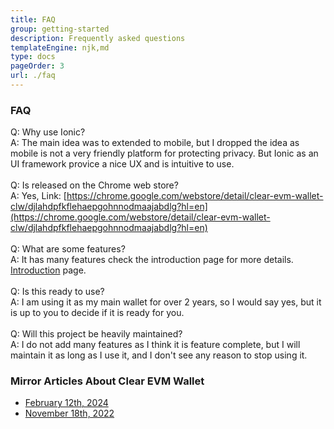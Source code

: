 ```yaml
---
title: FAQ
group: getting-started
description: Frequently asked questions
templateEngine: njk,md
type: docs
pageOrder: 3
url: ./faq
---
```


### FAQ

Q: Why use Ionic?
<br/>
A: The main idea was to extended to mobile, but I dropped the idea as mobile is not a very friendly platform for protecting privacy.
But Ionic as an UI framework provice a nice UX and is intuitive to use.
<br/><br/>
Q: Is released on the Chrome web store?
<br/>
A: Yes, Link: [https://chrome.google.com/webstore/detail/clear-evm-wallet-clw/djlahdpfkflehaepgohnnodmaajabdlg?hl=en](https://chrome.google.com/webstore/detail/clear-evm-wallet-clw/djlahdpfkflehaepgohnnodmaajabdlg?hl=en)
<br/><br/>
Q: What are some features?
<br/>
A: It has many features check the introduction page for more details. [Introduction](/docs/) page.
<br/><br/>
Q: Is this ready to use?
<br/>
A: I am using it as my main wallet for over 2 years, so I would say yes, but it is up to you to decide if it is ready for you.
<br/><br/>
Q: Will this project be heavily maintained?
<br/>
A: I do not add many features as I think it is feature complete, but I will maintain it as long as I use it, and I don't see any reason to stop using it.

### Mirror Articles About Clear EVM Wallet

 
<ul class="pb-4">
<li><a href="https://mirror.xyz/andrei0x309.eth/J2R0-rXnEe7nQWILNgwHpFMQXt92ICzeb6WxmepI6Vw?referrerAddress=0x50cCa5ed8B4455fbe316785269FC82500b67fD48">February 12th, 2024</a></li>
<li><a href="https://mirror.xyz/andrei0x309.eth/9nc8UXrGIGOvz694ZY2gouS1JM9L8-Z8ITLNtirqD6Q?referrerAddress=0x50cCa5ed8B4455fbe316785269FC82500b67fD48">November 18th, 2022</a></li>
</ul>
 